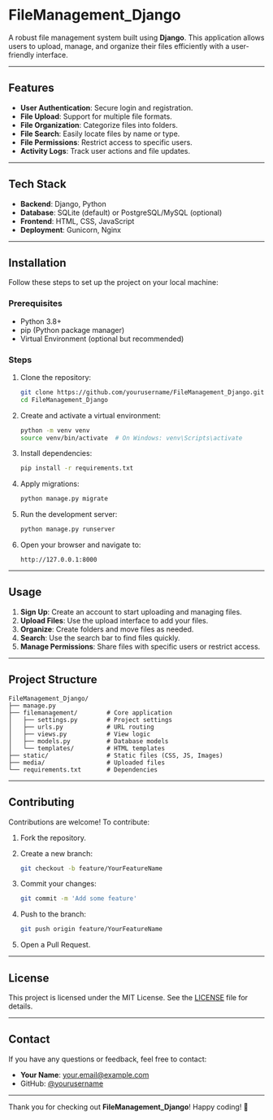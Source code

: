 # FileManagement\_Django

A robust file management system built using **Django**. This application allows users to upload, manage, and organize their files efficiently with a user-friendly interface.

---

## Features

- **User Authentication**: Secure login and registration.
- **File Upload**: Support for multiple file formats.
- **File Organization**: Categorize files into folders.
- **File Search**: Easily locate files by name or type.
- **File Permissions**: Restrict access to specific users.
- **Activity Logs**: Track user actions and file updates.

---

## Tech Stack

- **Backend**: Django, Python
- **Database**: SQLite (default) or PostgreSQL/MySQL (optional)
- **Frontend**: HTML, CSS, JavaScript
- **Deployment**: Gunicorn, Nginx

---

## Installation

Follow these steps to set up the project on your local machine:

### Prerequisites

- Python 3.8+
- pip (Python package manager)
- Virtual Environment (optional but recommended)

### Steps

1. Clone the repository:

   ```bash
   git clone https://github.com/yourusername/FileManagement_Django.git
   cd FileManagement_Django
   ```

2. Create and activate a virtual environment:

   ```bash
   python -m venv venv
   source venv/bin/activate  # On Windows: venv\Scripts\activate
   ```

3. Install dependencies:

   ```bash
   pip install -r requirements.txt
   ```

4. Apply migrations:

   ```bash
   python manage.py migrate
   ```

5. Run the development server:

   ```bash
   python manage.py runserver
   ```

6. Open your browser and navigate to:

   ```
   http://127.0.0.1:8000
   ```

---

## Usage

1. **Sign Up**: Create an account to start uploading and managing files.
2. **Upload Files**: Use the upload interface to add your files.
3. **Organize**: Create folders and move files as needed.
4. **Search**: Use the search bar to find files quickly.
5. **Manage Permissions**: Share files with specific users or restrict access.

---

## Project Structure

```
FileManagement_Django/
├── manage.py
├── filemanagement/        # Core application
│   ├── settings.py        # Project settings
│   ├── urls.py            # URL routing
│   ├── views.py           # View logic
│   ├── models.py          # Database models
│   └── templates/         # HTML templates
├── static/                # Static files (CSS, JS, Images)
├── media/                 # Uploaded files
└── requirements.txt       # Dependencies
```

---

## Contributing

Contributions are welcome! To contribute:

1. Fork the repository.

2. Create a new branch:

   ```bash
   git checkout -b feature/YourFeatureName
   ```

3. Commit your changes:

   ```bash
   git commit -m 'Add some feature'
   ```

4. Push to the branch:

   ```bash
   git push origin feature/YourFeatureName
   ```

5. Open a Pull Request.

---

## License

This project is licensed under the MIT License. See the [LICENSE](LICENSE) file for details.

---

## Contact

If you have any questions or feedback, feel free to contact:

- **Your Name**: [your.email@example.com](mailto\:your.email@example.com)
- GitHub: [@yourusername](https://github.com/yourusername)

---

Thank you for checking out **FileManagement\_Django**! Happy coding! 🚀

